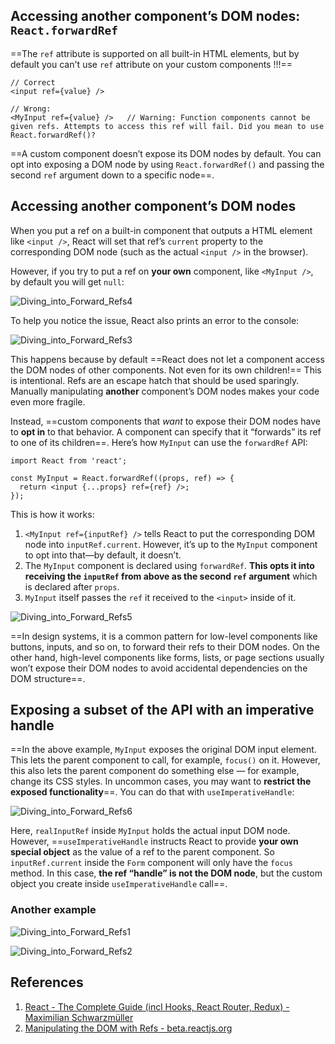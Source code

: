 ## Accessing another component’s DOM nodes: `React.forwardRef`

==The `ref` attribute is supported on all built-in HTML elements, but by default you can't use `ref` attribute on your custom components !!!==

```react
// Correct
<input ref={value} />

// Wrong:
<MyInput ref={value} />   // Warning: Function components cannot be given refs. Attempts to access this ref will fail. Did you mean to use React.forwardRef()?
```

==A custom component doesn’t expose its DOM nodes by default. You can opt into exposing a DOM node by using `React.forwardRef()` and passing the second `ref` argument down to a specific node==.

## Accessing another component’s DOM nodes

When you put a ref on a built-in component that outputs a HTML element like `<input />`, React will set that ref’s `current` property to the corresponding DOM node (such as the actual `<input />` in the browser).

However, if you try to put a ref on **your own** component, like `<MyInput />`, by default you will get `null`:

![Diving_into_Forward_Refs4](../../img/Diving_into_Forward_Refs4.jpg)

 To help you notice the issue, React also prints an error to the console:

![Diving_into_Forward_Refs3](../../img/Diving_into_Forward_Refs3.jpg)

This happens because by default ==React does not let a component access the DOM nodes of other components. Not even for its own children!== This is intentional. Refs are an escape hatch that should be used sparingly. Manually manipulating **another** component’s DOM nodes makes your code even more fragile.

Instead, ==custom components that _want_ to expose their DOM nodes have to **opt in** to that behavior. A component can specify that it “forwards” its ref to one of its children==. Here’s how `MyInput` can use the `forwardRef` API:

```react
import React from 'react';

const MyInput = React.forwardRef((props, ref) => {
  return <input {...props} ref={ref} />;
});
```

This is how it works:

1. `<MyInput ref={inputRef} />` tells React to put the corresponding DOM node into `inputRef.current`. However, it’s up to the `MyInput` component to opt into that—by default, it doesn’t.
2. The `MyInput` component is declared using `forwardRef`. **This opts it into receiving the `inputRef` from above as the second `ref` argument** which is declared after `props`.
3. `MyInput` itself passes the `ref` it received to the `<input>` inside of it.

![Diving_into_Forward_Refs5](../../img/Diving_into_Forward_Refs5.jpg)

==In design systems, it is a common pattern for low-level components like buttons, inputs, and so on, to forward their refs to their DOM nodes. On the other hand, high-level components like forms, lists, or page sections usually won’t expose their DOM nodes to avoid accidental dependencies on the DOM structure==.

## Exposing a subset of the API with an imperative handle

==In the above example, `MyInput` exposes the original DOM input element. This lets the parent component to call, for example, `focus()` on it. However, this also lets the parent component do something else — for example, change its CSS styles. In uncommon cases, you may want to **restrict the exposed functionality**==. You can do that with `useImperativeHandle`:

![Diving_into_Forward_Refs6](../../img/Diving_into_Forward_Refs6.jpg)

Here, `realInputRef` inside `MyInput` holds the actual input DOM node. However, ==`useImperativeHandle` instructs React to provide **your own special object** as the value of a ref to the parent component. So `inputRef.current` inside the `Form` component will only have the `focus` method. In this case, **the ref “handle” is not the DOM node**, but the custom object you create inside `useImperativeHandle` call==.

### Another example

![Diving_into_Forward_Refs1](../../img/Diving_into_Forward_Refs1.jpg)

![Diving_into_Forward_Refs2](../../img/Diving_into_Forward_Refs2.jpg)

## References

1. [React - The Complete Guide (incl Hooks, React Router, Redux) - Maximilian Schwarzmüller](https://www.udemy.com/course/react-the-complete-guide-incl-redux/)
1. [Manipulating the DOM with Refs - beta.reactjs.org](https://beta.reactjs.org/learn/manipulating-the-dom-with-refs)
